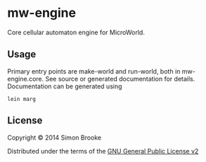 # mw-engine

Core cellular automaton engine for MicroWorld.

## Usage

Primary entry points are make-world and run-world, both in mw-engine.core. See
source or generated documentation for details. Documentation can be generated
using

    lein marg

## License

Copyright © 2014 Simon Brooke

Distributed under the terms of the 
[GNU General Public License v2](http://www.gnu.org/licenses/gpl-2.0.html)